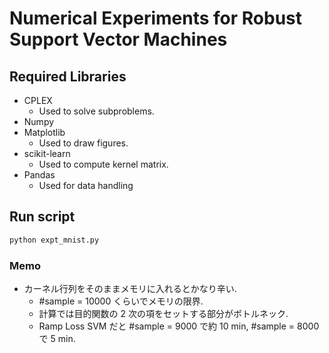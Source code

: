 # Numerical Experiments for Robust Support Vector Machines

## Required Libraries
* CPLEX
    - Used to solve subproblems.
* Numpy
* Matplotlib
    - Used to draw figures.
* scikit-learn
    - Used to compute kernel matrix.
* Pandas
  - Used for data handling

## Run script

```sh
python expt_mnist.py
```

### Memo
* カーネル行列をそのままメモリに入れるとかなり辛い.
  - #sample = 10000 くらいでメモリの限界.
  - 計算では目的関数の 2 次の項をセットする部分がボトルネック.
  - Ramp Loss SVM だと #sample = 9000 で約 10 min, #sample = 8000 で 5 min.